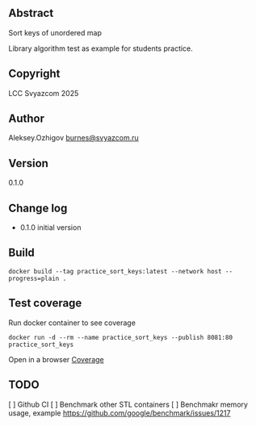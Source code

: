 ## Abstract

Sort keys of unordered map

Library algorithm test as example for students practice.

## Copyright

LCC Svyazcom 2025

## Author

Aleksey.Ozhigov <burnes@svyazcom.ru>

## Version

0.1.0

## Change log

- 0.1.0 initial version

## Build

    docker build --tag practice_sort_keys:latest --network host --progress=plain .

## Test coverage

Run docker container to see coverage

    docker run -d --rm --name practice_sort_keys --publish 8081:80 practice_sort_keys

Open in a browser [Coverage](http://localhost:8081)


## TODO

[ ] Github CI
[ ] Benchmark other STL containers
[ ] Benchmakr memory usage, example https://github.com/google/benchmark/issues/1217